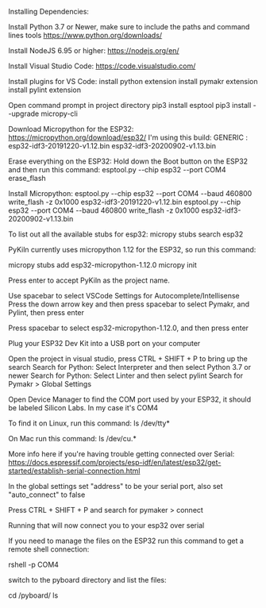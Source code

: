 Installing Dependencies:

Install Python 3.7 or Newer, make sure to include the paths and command lines tools
https://www.python.org/downloads/

Install NodeJS 6.95 or higher:
https://nodejs.org/en/

Install Visual Studio Code:
https://code.visualstudio.com/

Install plugins for VS Code:
install python extension
install pymakr extension
install pylint extension

Open command prompt in project directory
pip3 install esptool
pip3 install --upgrade micropy-cli

Download Micropython for the ESP32:
https://micropython.org/download/esp32/
I'm using this build: GENERIC : esp32-idf3-20191220-v1.12.bin
esp32-idf3-20200902-v1.13.bin

Erase everything on the ESP32:
Hold down the Boot button on the ESP32 and then run this command:
esptool.py --chip esp32 --port COM4 erase_flash

Install Micropython:
esptool.py --chip esp32 --port COM4 --baud 460800 write_flash -z 0x1000 esp32-idf3-20191220-v1.12.bin
esptool.py --chip esp32 --port COM4 --baud 460800 write_flash -z 0x1000 esp32-idf3-20200902-v1.13.bin


To list out all the available stubs for esp32:
micropy stubs search esp32

PyKiln currently uses micropython 1.12 for the ESP32, so run this command:

micropy stubs add esp32-micropython-1.12.0
micropy init

Press enter to accept PyKiln as the project name.

Use spacebar to select VSCode Settings for Autocomplete/Intellisense
Press the down arrow key and then press spacebar to select Pymakr, and Pylint, then press enter

Press spacebar to select esp32-micropython-1.12.0, and then press enter

Plug your ESP32 Dev Kit into a USB port on your computer

Open the project in visual studio, press CTRL + SHIFT + P to bring up the search
Search for Python: Select Interpreter and then select Python 3.7 or newer
Search for Python: Select Linter and then select pylint
Search for Pymakr > Global Settings

Open Device Manager to find the COM port used by your ESP32, it should be labeled Silicon Labs. In my case it's COM4

To find it on Linux, run this command:
ls /dev/tty*

On Mac run this command:
ls /dev/cu.*

More info here if you're having trouble getting connected over Serial:
https://docs.espressif.com/projects/esp-idf/en/latest/esp32/get-started/establish-serial-connection.html

In the global settings set "address" to be your serial port, also set "auto_connect" to false

Press CTRL + SHIFT + P and search for pymaker > connect

Running that will now connect you to your esp32 over serial


If you need to manage the files on the ESP32 run this command to get a remote shell connection:

rshell -p COM4

switch to the pyboard directory and list the files:

cd /pyboard/
ls


